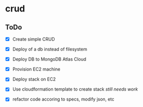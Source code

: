 # crud

## ToDo

- [X] Create simple CRUD
- [X] Deploy of a db instead of filesystem
- [X] Deploy DB to MongoDB Atlas Cloud
- [X] Provision EC2 machine 
- [X] Deploy stack on EC2
- [X] Use cloudformation template to create stack *still needs work*
- [X] refactor code accoring to specs, modify json, etc

